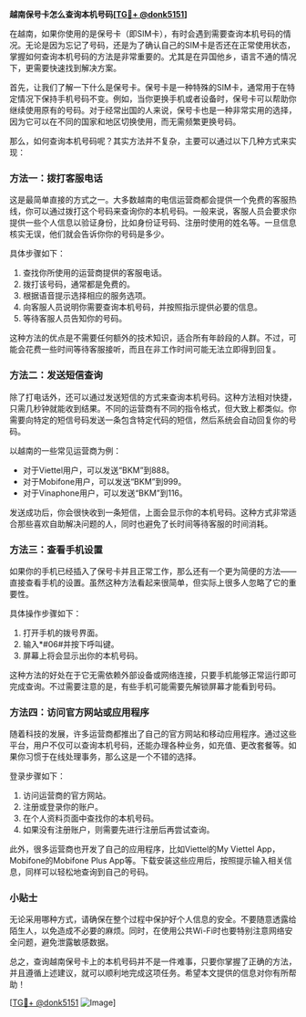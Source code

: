 **越南保号卡怎么查询本机号码[[TG💪+ @donk5151](https://t.me/s/donk5151)]**

在越南，如果你使用的是保号卡（即SIM卡），有时会遇到需要查询本机号码的情况。无论是因为忘记了号码，还是为了确认自己的SIM卡是否还在正常使用状态，掌握如何查询本机号码的方法是非常重要的。尤其是在异国他乡，语言不通的情况下，更需要快速找到解决方案。

首先，让我们了解一下什么是保号卡。保号卡是一种特殊的SIM卡，通常用于在特定情况下保持手机号码不变。例如，当你更换手机或者设备时，保号卡可以帮助你继续使用原有的号码。对于经常出国的人来说，保号卡也是一种非常实用的选择，因为它可以在不同的国家和地区切换使用，而无需频繁更换号码。

那么，如何查询本机号码呢？其实方法并不复杂，主要可以通过以下几种方式来实现：

### 方法一：拨打客服电话

这是最简单直接的方式之一。大多数越南的电信运营商都会提供一个免费的客服热线，你可以通过拨打这个号码来查询你的本机号码。一般来说，客服人员会要求你提供一些个人信息以验证身份，比如身份证号码、注册时使用的姓名等。一旦信息核实无误，他们就会告诉你你的号码是多少。

具体步骤如下：
1. 查找你所使用的运营商提供的客服电话。
2. 拨打该号码，通常都是免费的。
3. 根据语音提示选择相应的服务选项。
4. 向客服人员说明你需要查询本机号码，并按照指示提供必要的信息。
5. 等待客服人员告知你的号码。

这种方法的优点是不需要任何额外的技术知识，适合所有年龄段的人群。不过，可能会花费一些时间等待客服接听，而且在非工作时间可能无法立即得到回复。

### 方法二：发送短信查询

除了打电话外，还可以通过发送短信的方式来查询本机号码。这种方法相对快捷，只需几秒钟就能收到结果。不同的运营商有不同的指令格式，但大致上都类似。你需要向特定的短信号码发送一条包含特定代码的短信，然后系统会自动回复你的号码。

以越南的一些常见运营商为例：
- 对于Viettel用户，可以发送“BKM”到888。
- 对于Mobifone用户，可以发送“BKM”到999。
- 对于Vinaphone用户，可以发送“BKM”到116。

发送成功后，你会很快收到一条短信，上面会显示你的本机号码。这种方式非常适合那些喜欢自助解决问题的人，同时也避免了长时间等待客服的时间消耗。

### 方法三：查看手机设置

如果你的手机已经插入了保号卡并且正常工作，那么还有一个更为简便的方法——直接查看手机的设置。虽然这种方法看起来很简单，但实际上很多人忽略了它的重要性。

具体操作步骤如下：
1. 打开手机的拨号界面。
2. 输入*#06#并按下呼叫键。
3. 屏幕上将会显示出你的本机号码。

这种方法的好处在于它无需依赖外部设备或网络连接，只要手机能够正常运行即可完成查询。不过需要注意的是，有些手机可能需要先解锁屏幕才能看到号码。

### 方法四：访问官方网站或应用程序

随着科技的发展，许多运营商都推出了自己的官方网站和移动应用程序。通过这些平台，用户不仅可以查询本机号码，还能办理各种业务，如充值、更改套餐等。如果你习惯于在线处理事务，那么这是一个不错的选择。

登录步骤如下：
1. 访问运营商的官方网站。
2. 注册或登录你的账户。
3. 在个人资料页面中查找你的本机号码。
4. 如果没有注册账户，则需要先进行注册后再尝试查询。

此外，很多运营商也开发了自己的应用程序，比如Viettel的My Viettel App，Mobifone的Mobifone Plus App等。下载安装这些应用后，按照提示输入相关信息，同样可以轻松地查询到自己的号码。

### 小贴士

无论采用哪种方式，请确保在整个过程中保护好个人信息的安全。不要随意透露给陌生人，以免造成不必要的麻烦。同时，在使用公共Wi-Fi时也要特别注意网络安全问题，避免泄露敏感数据。

总之，查询越南保号卡上的本机号码并不是一件难事，只要你掌握了正确的方法，并且遵循上述建议，就可以顺利地完成这项任务。希望本文提供的信息对你有所帮助！

[[TG💪+ @donk5151](https://t.me/s/donk5151) ![Image](https://i.postimg.cc/rwNCRYN7/Snipaste-2025-04-30-17-27-05.png)]